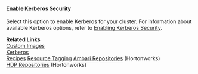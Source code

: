 

#### Enable Kerberos Security 

Select this option to enable Kerberos for your cluster. For information about available Kerberos options, refer to [Enabling Kerberos Security](security-kerberos.md). 


**Related Links**     
[Custom Images](images.md)  
[Kerberos](security-kerberos.md)  
[Recipes](recipes.md) 
[Resource Tagging](tags.md) 
[Ambari Repositories](https://docs.hortonworks.com/HDPDocuments/Ambari-2.5.2.0/bk_ambari-installation/content/ambari_repositories.html) (Hortonworks)   
[HDP Repositories](https://docs.hortonworks.com/HDPDocuments/Ambari-2.5.2.0/bk_ambari-installation/content/hdp_stack_repositories.html) (Hortonworks) 